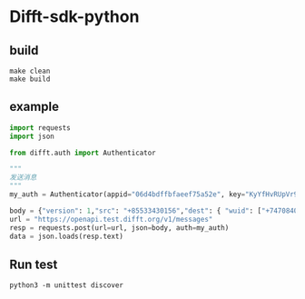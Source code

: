 # Difft-sdk-python
## build 
```shell
make clean
make build
```

## example
```python
import requests
import json

from difft.auth import Authenticator

"""
发送消息
"""
my_auth = Authenticator(appid="06d4bdffbfaeef75a52e", key="KyYfHvRUpVr9NlLSVUZTOE6VPLQd".encode("utf-8"))

body = {"version": 1,"src": "+85533430156","dest": { "wuid": ["+74708405548"],"type": "USER"},"type": "TEXT","timestamp": 1646105966000,"msg": {"body": "test"}}
url = "https://openapi.test.difft.org/v1/messages"
resp = requests.post(url=url, json=body, auth=my_auth)
data = json.loads(resp.text)
```

## Run test
```shell
python3 -m unittest discover
```

